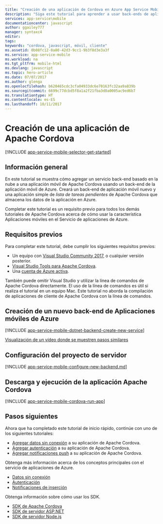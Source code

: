 ```yaml
---
title: "Creación de una aplicación de Cordova en Azure App Service Mobile Apps | Microsoft Docs"
description: "Siga este tutorial para aprender a usar back-ends de aplicación móvil de Azure para el desarrollo de Apache Cordova."
services: app-service\mobile
documentationcenter: javascript
author: ggailey777
manager: syntaxc4
editor: 
tags: 
keywords: "cordova, javascript, móvil, cliente"
ms.assetid: 0b08fc12-0a80-42d3-9cc1-9b3f8d3e3a3f
ms.service: app-service-mobile
ms.workload: na
ms.tgt_pltfrm: mobile-html
ms.devlang: javascript
ms.topic: hero-article
ms.date: 07/07/2017
ms.author: glenga
ms.openlocfilehash: b620465cdc3cfa04933dc6e70163fc32aa9a839b
ms.sourcegitcommit: 6699c77dcbd5f8a1a2f21fba3d0a0005ac9ed6b7
ms.translationtype: HT
ms.contentlocale: es-ES
ms.lasthandoff: 10/11/2017
---
```

# <a name="create-an-apache-cordova-app"></a>Creación de una aplicación de Apache Cordova
[!INCLUDE [app-service-mobile-selector-get-started](../../includes/app-service-mobile-selector-get-started.md)]

## <a name="overview"></a>Información general
En este tutorial se muestra cómo agregar un servicio back-end basado en la nube a una aplicación móvil de Apache Cordova usando un back-end de la aplicación móvil de Azure.  Creará un back-end de aplicación móvil nuevo y una aplicación simple de *lista de tareas pendientes* de Apache Cordova que almacena los datos de la aplicación en Azure.

Completar este tutorial es un requisito previo para todos los demás tutoriales de Apache Cordova acerca de cómo usar la característica Aplicaciones móviles en el Servicio de aplicaciones de Azure.

## <a name="prerequisites"></a>Requisitos previos
Para completar este tutorial, debe cumplir los siguientes requisitos previos:

* Un equipo con [Visual Studio Community 2017], o cualquier versión posterior.
* [Visual Studio Tools para Apache Cordova].
* Una [cuenta de Azure activa](https://azure.microsoft.com/pricing/free-trial/).

También puede omitir Visual Studio y utilizar la línea de comandos de Apache Cordova directamente.  El uso de la línea de comandos es útil si realiza el tutorial en un equipo Mac.  Este tutorial no aborda la compilación de aplicaciones de cliente de Apache Cordova con la línea de comandos.

## <a name="create-an-azure-mobile-app-backend"></a>Creación de un nuevo back-end de Aplicaciones móviles de Azure
[!INCLUDE [app-service-mobile-dotnet-backend-create-new-service](../../includes/app-service-mobile-dotnet-backend-create-new-service.md)]

[Visualización de un vídeo donde se muestren pasos similares](https://channel9.msdn.com/series/Azure-connected-services-with-Cordova/Azure-connected-services-task-1-Create-an-Azure-Mobile-App)

## <a name="configure-the-server-project"></a>Configuración del proyecto de servidor
[!INCLUDE [app-service-mobile-configure-new-backend.md](../../includes/app-service-mobile-configure-new-backend.md)]

## <a name="download-and-run-the-apache-cordova-app"></a>Descarga y ejecución de la aplicación Apache Cordova
[!INCLUDE [app-service-mobile-cordova-run-app](../../includes/app-service-mobile-cordova-run-app.md)]

## <a name="next-steps"></a>Pasos siguientes
Ahora que ha completado este tutorial de inicio rápido, continúe con uno de los siguientes tutoriales:

* [Agregar datos sin conexión](app-service-mobile-cordova-get-started-offline-data.md) a su aplicación de Apache Cordova.
* [Agregar autenticación](app-service-mobile-cordova-get-started-users.md) a su aplicación de Apache Cordova.
* [Agregar notificaciones push](app-service-mobile-cordova-get-started-push.md) a su aplicación de Apache Cordova.

Obtenga más información acerca de los conceptos principales con el servicio de aplicaciones de Azure.

* [Datos sin conexión]
* [Autenticación]
* [Notificaciones de inserción]

Obtenga información sobre cómo usar los SDK.

* [SDK de Apache Cordova]
* [SDK de servidor ASP.NET]
* [SDK de servidor Node.js]

<!-- Images. -->

<!-- URLs -->
[Azure portal]: https://portal.azure.com/
[Visual Studio Community 2017]: http://www.visualstudio.com/
[Visual Studio Tools para Apache Cordova]: https://www.visualstudio.com/en-us/features/cordova-vs.aspx
[Datos sin conexión]: app-service-mobile-offline-data-sync.md
[Autenticación]: app-service-mobile-auth.md
[Notificaciones de inserción]: ../notification-hubs/notification-hubs-push-notification-overview.md
[SDK de Apache Cordova]: app-service-mobile-cordova-how-to-use-client-library.md
[SDK de servidor ASP.NET]: app-service-mobile-dotnet-backend-how-to-use-server-sdk.md
[SDK de servidor Node.js]: app-service-mobile-node-backend-how-to-use-server-sdk.md
